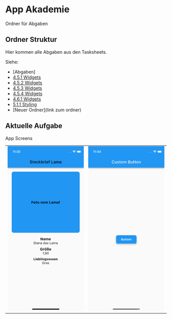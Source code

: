 # App Akademie

Ordner für Abgaben

## Ordner Struktur

Hier kommen alle Abgaben aus den Tasksheets.

Siehe:

- [Abgaben]
- [4.5.1 Widgets](https://github.com/markruzo/app_akademie/tree/main/lib/task_solutions/4_5_1)
- [4.5.2 Widgets](https://github.com/markruzo/app_akademie/tree/main/lib/task_solutions/4_5_2)
- [4.5.3 Widgets](https://github.com/markruzo/app_akademie/tree/main/lib/task_solutions/4_5_3)
- [4.5.4 Widgets](https://github.com/markruzo/app_akademie/tree/main/lib/task_solutions/4_5_4)
- [4.6.1 Widgets](https://github.com/markruzo/app_akademie/tree/main/lib/task_solutions/4_6_1)
- [5.1.1 Styling](https://github.com/markruzo/app_akademie/tree/main/lib/task_solutions/5_1_1_Styling)
- [Neuer Ordner](link zum ordner)

## Aktuelle Aufgabe

App Screens

<table>
  <tr>
    <td>
      <img src="https://github.com/markruzo/app_akademie/blob/main/lib/task_solutions/5_1_1_Styling/Simulator%20Screenshot%20-%20iPhone%2013%20mini%20-%202023-08-14%20at%2011.30.45.png" alt="Aufgabe 2">
    </td>
    <td>
      <img src="lib/task_solutions/5_1_1_Styling/Simulator Screenshot - iPhone 13 mini - 2023-08-14 at 11.44.23.png" alt="Aufgabe 6">
    </td>
  </tr>
</table

